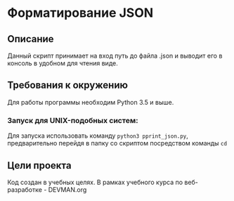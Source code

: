 # Форматирование JSON

## Описание
Данный скрипт принимает на вход путь до файла .json и выводит его в консоль в удобном для чтения виде.

## Требования к окружению
Для работы программы необходим Python 3.5 и выше.

### Запуск для UNIX-подобных систем:
Для запуска использовать команду `python3 pprint_json.py`, предварительно перейдя в папку со скриптом посредством команды `cd`

## Цели проекта
Код создан в учебных целях. В рамках учебного курса по веб-разработке - DEVMAN.org
